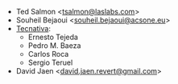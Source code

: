 - Ted Salmon \<<tsalmon@laslabs.com>\>
- Souheil Bejaoui \<<souheil.bejaoui@acsone.eu>\>
- [Tecnativa](https://www.tecnativa.com):
  - Ernesto Tejeda
  - Pedro M. Baeza
  - Carlos Roca
  - Sergio Teruel
- David Jaen \<<david.jaen.revert@gmail.com>\>
